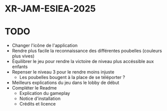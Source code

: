 # XR-JAM-ESIEA-2025

# TODO

- Changer l'icône de l'application
- Rendre plus facile la reconnaissance des différentes poubelles (couleurs plus vives)
- Équilibrer le jeu pour rendre la victoire de niveau plus accéssible aux enfants
- Repenser le niveau 3 pour le rendre moins injuste 
    - Les poubelles bougent à la place de se téléporter ?
- Meilleurs explications du jeu dans le lobby de début
- Compléter le Readme 
    - Explication du gameplay
    - Notice d'installation
    - Crédits et licence